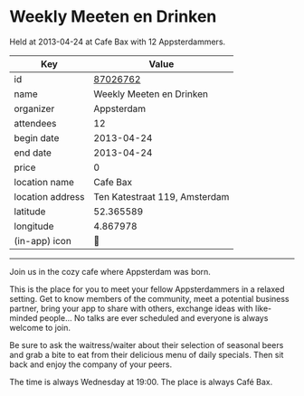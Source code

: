 # Weekly Meeten en Drinken
Held at 2013-04-24 at Cafe Bax with 12 Appsterdammers.
        
|Key|Value
|---|---|
|id|[87026762](https://www.meetup.com/appsterdam/events/87026762/)|
|name|Weekly Meeten en Drinken|
|organizer|Appsterdam|
|attendees|12|
|begin date|2013-04-24|
|end date|2013-04-24|
|price|0|
|location name|Cafe Bax|
|location address|Ten Katestraat 119, Amsterdam|
|latitude|52.365589|
|longitude|4.867978|
|(in-app) icon|🍺|

---

Join us in the cozy cafe where Appsterdam was born.

This is the place for you to meet your fellow Appsterdammers in a relaxed setting. Get to know members of the community, meet a potential business partner, bring your app to share with others, exchange ideas with like-minded people... No talks are ever scheduled and everyone is always welcome to join.

Be sure to ask the waitress/waiter about their selection of seasonal beers and grab a bite to eat from their delicious menu of daily specials. Then sit back and enjoy the company of your peers.

The time is always Wednesday at 19:00. The place is always Café Bax.


